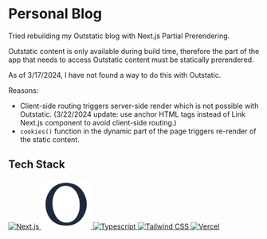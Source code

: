 # Personal Blog

Tried rebuilding my Outstatic blog with Next.js Partial Prerendering.

Outstatic content is only available during build time, therefore the part of the app that needs to access Outstatic content must be statically prerendered.

As of 3/17/2024, I have not found a way to do this with Outstatic.

Reasons:

- Client-side routing triggers server-side render which is not possible with Outstatic. (3/22/2024 update: use anchor HTML tags instead of Link Next.js component to avoid client-side routing.)
- `cookies()` function in the dynamic part of the page triggers re-render of the static content.

## Tech Stack

<div>
	<a href="https://nextjs.org/" >
		<img alt="Next.js" title="Next.js" src="https://ui-lib.com/blog/wp-content/uploads/2021/12/nextjs-boilerplate-logo.png" width=100 height=100>
	</a>
  <a href="https://www.outstatic.com/" >
    <img alt="Outstatic" title="Outstatic" src="https://github.com/avitorio/outstatic/blob/3b2eb5db1770b75b640a37cbafdaf4a3eeac5e16/apps/docs/public/favicon/android-chrome-512x512.png?raw=true" width=100 height=100>
  </a>
	<a href="https://www.typescriptlang.org/" >
		<img alt="Typescript" title="Typescript" src="https://cdn-icons-png.flaticon.com/512/5968/5968381.png" width=100 height=100>
	</a>
	<a href="https://tailwindcss.com/" >
		<img alt="Tailwind CSS" title="Tailwind CSS" src="https://upload.wikimedia.org/wikipedia/commons/thumb/d/d5/Tailwind_CSS_Logo.svg/1200px-Tailwind_CSS_Logo.svg.png" width=100 height=100>
	</a>
  <a href="https://www.vercel.com/" >
    <img alt="Vercel" title="Vercel" src="https://icon.icepanel.io/Technology/svg/Vercel.svg" width=100 height=100>
  </a>
</div>
